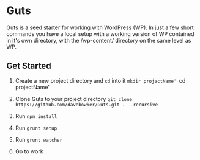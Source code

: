 # Guts
Guts is a seed starter for working with WordPress (WP). In just a few short commands you have a local setup with a working version of WP contained in it's own directory, with the /wp-content/ directory on the same level as WP.

## Get Started

1. Create a new project directory and `cd` into it
	`mkdir projectName'
	`cd projectName'
	
2. Clone Guts to your project directory
	`git clone https://github.com/davebowker/Guts.git . --recursive`
	
3. Run `npm install`
4. Run `grunt setup`
5. Run `grunt watcher`
6. Go to work

